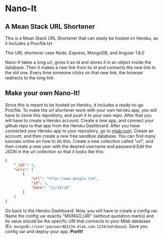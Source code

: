 # Nano-It
## A Mean Stack URL Shortener

This is a Mean Stack URL Shortener that can easily be hosted on Heroku, as it includes a Procfile.txt

This URL shortener uses Node, Express, MongoDB, and Angular 1.6.0

Nano-It takes a long url, gives it an id and stores it in an object inside the database. Then it makes a new link from its id and connects the new link to the old one. Every time someone clicks on that new link, the browser redirects to the long link.

## Make your own Nano-It!

Since this is meant to be hosted on Heroku, it includes a ready-to-go Procfile. To make the url shortener work with your own heroku app, you will have to clone this repository, and push it to your own repo. After that you will have to create a Heroku account. Create a new app, and connect your github repo to that app from the Heroku Dashboard. After you have connected your Heroku app to your repository, go to [mlab.com](http://mlab.com). Create an account, and then create a new free sandbox database. You can find many tutorials online on how to do this. Create a new collection called "url", and then create a new user with the desired username and password.Edit the JSON in the url collection so that it looks like this:
```json
{
    "_id1": 1,
    "urls": [
        {
            "url": "http://www.google.com",
            "id": 1,
            "date": "12/18/16"
        }
    ]
}
```
Go back to the Heroku Dashboard. Now, you will have to create a config var. Name the config var exactly "MONGO_URI" (without quotation marks) and its value should be the specific URI that connects to your Mlab database (Ex. `mongodb://user:password@1234.mlab.com:1234/database`). Save you config var and deploy your app. **Profit!**
